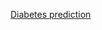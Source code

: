 [Diabetes prediction](https://colab.research.google.com/drive/1Co79S2dq-RguxIYU8RLS7WQfgXvU9YUa?usp=sharing](https://colab.research.google.com/drive/1qkaxNjb48qnMcpN3tQZJ7jOV5PK3txmd?usp=sharing))
